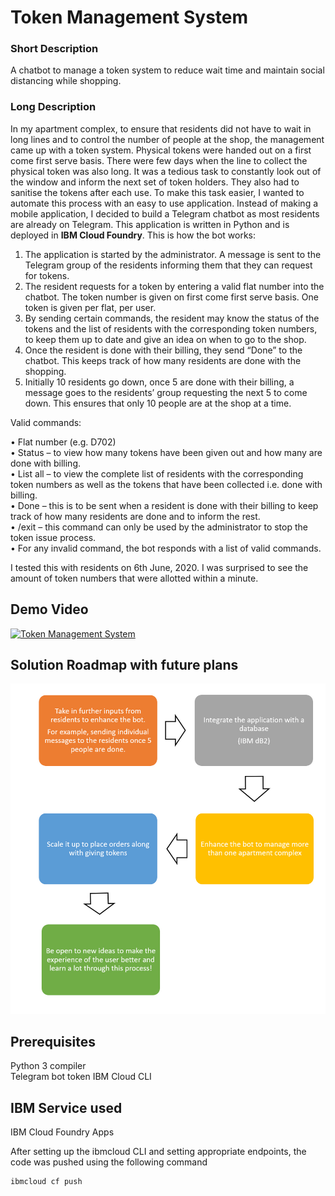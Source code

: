 # Token Management System

### Short Description
A chatbot to manage a token system to reduce wait time and maintain social distancing while shopping.

### Long Description
In my apartment complex, to ensure that residents did not have to wait in long lines and to control the number of people at the shop, the management came up with a token system. Physical tokens were handed out on a first come first serve basis. There were few days when the line to collect the physical token was also long. It was a tedious task to constantly look out of the window and inform the next set of token holders. They also had to sanitise the tokens after each use. To make this task easier, I wanted to automate this process with an easy to use application. Instead of making a mobile application, I decided to build a Telegram chatbot as most residents are already on Telegram. This application is written in Python and is deployed in **IBM Cloud Foundry**. This is how the bot works:
1.	The application is started by the administrator. A message is sent to the Telegram group of the residents informing them that they can request for tokens.
2.	The resident requests for a token by entering a valid flat number into the chatbot. The token number is given on first come first serve basis. One token is given per flat, per user.
3.	By sending certain commands, the resident may know the status of the tokens and the list of residents with the corresponding token numbers, to keep them up to date and give an idea on when to go to the shop.
4.	Once the resident is done with their billing, they send “Done” to the chatbot. This keeps track of how many residents are done with the shopping.
5.	Initially 10 residents go down, once 5 are done with their billing, a message goes to the residents’ group requesting the next 5 to come down. This ensures that only 10 people are at the shop at a time.

Valid commands:

•	Flat number (e.g. D702)    
•	Status – to view how many tokens have been given out and how many are done with billing.      
•	List all – to view the complete list of residents with the corresponding token numbers as well as the tokens that have been collected i.e. done with billing.              
•	Done – this is to be sent when a resident is done with their billing to keep track of how many residents are done and to inform the rest.   
•	/exit – this command can only be used by the administrator to stop the token issue process.  
•	For any invalid command, the bot responds with a list of valid commands.


I tested this with residents on 6th June, 2020. I was surprised to see the amount of token numbers that were allotted within a minute.

## Demo Video
[![Token Management System](https://img.youtube.com/vi/VJKeE2vb_94/maxresdefault.jpg)](https://www.youtube.com/watch?v=VJKeE2vb_94 "Token Management System")

## Solution Roadmap with future plans

![Solution Roadmap](https://github.com/PritikaRamu/WiT-Submission/blob/master/WiT.jpg)

## Prerequisites 
Python 3 compiler    
Telegram bot token
IBM Cloud CLI

## IBM Service used
IBM Cloud Foundry Apps

After setting up the ibmcloud CLI and setting appropriate endpoints,
the code was pushed using the following command

```bash
ibmcloud cf push
```
